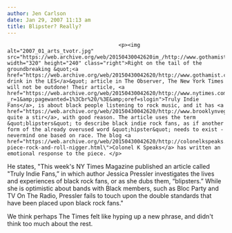```yaml
---
author: Jen Carlson
date: Jan 29, 2007 11:13 am
title: Blipster? Really?
---
```


	
										<p><img alt="2007_01_arts_tvotr.jpg" src="https://web.archive.org/web/20150430042620im_/http://www.gothamist.com/attachments/arts_jen/2007_01_arts_tvotr.jpg" width="320" height="240" class="right">Right on the tail of the groundbreaking &quot;<a href="https://web.archive.org/web/20150430042620/http://www.gothamist.com/archives/2007/01/24/blogurbia.php">bloggers drink in the LES</a>&quot; article in The Observer, The New York Times will not be outdone! Their article, <a href="https://web.archive.org/web/20150430042620/http://www.nytimes.com/2007/01/28/fashion/28Blipsters.html?_r=1&amp;pagewanted=1%3Cbr%20/%3E&amp;oref=slogin">Truly Indie Fans</a>, is about black people listening to rock music, and it has <a href="https://web.archive.org/web/20150430042620/http://www.brooklynvegan.com/archives/2007/01/blipster_a_black_hipster_ny_times_on_indie_black.html">caused quite a stir</a>, with good reason. The article uses the term &quot;blipsters&quot; to describe black indie rock fans, as if another form of the already overused word &quot;hipster&quot; needs to exist - nevermind one based on race. The blog <a href="https://web.archive.org/web/20150430042620/http://colonelkspeaks.blogspot.com/2007/01/reactionary-piece-rock-and-roll-nigger.html\">Colonel K Speaks</a> has written an emotional response to the piece. </p>

<p>He states, &quot;This week&apos;s NY Times Magazine published an article called &quot;Truly Indie Fans,&#x201D; in which author Jessica Pressler investigates the lives and experiences of black rock fans, or as she dubs them, &#x201C;blipsters.&#x201D; While she is optimistic about bands with Black members, such as Bloc Party and TV On The Radio, Pressler fails to touch upon the double standards that have been placed upon black rock fans.&quot;</p>

<p>We think perhaps The Times felt like hyping up a new phrase, and didn&apos;t think too much about the rest. </p>					
										
									
				